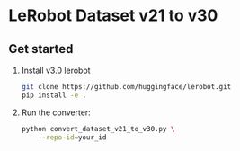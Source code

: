 # LeRobot Dataset v21 to v30

## Get started

1. Install v3.0 lerobot
    ```bash
    git clone https://github.com/huggingface/lerobot.git
    pip install -e .
    ```

2. Run the converter:
    ```bash
    python convert_dataset_v21_to_v30.py \
        --repo-id=your_id
    ```